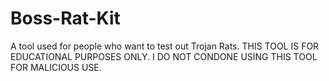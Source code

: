 # Boss-Rat-Kit
A tool used for people who want to test out Trojan Rats. THIS TOOL IS FOR EDUCATIONAL PURPOSES ONLY. I DO NOT CONDONE USING THIS TOOL FOR MALICIOUS USE.
